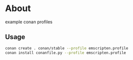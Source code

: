 # About

example conan profiles

## Usage

```bash
conan create . conan/stable --profile emscripten.profile
conan install conanfile.py --profile emscripten.profile
```
